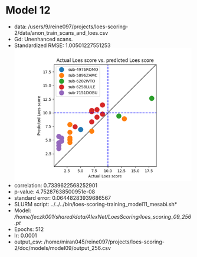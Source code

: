 # Model 12
* data: /users/9/reine097/projects/loes-scoring-2/data/anon_train_scans_and_loes.csv
* Gd: Unenhanced scans.
* Standardized RMSE: 1.00501227551253
![Model 11](./correlation.png "Model 11")
* correlation:    0.7339622568252901
* p-value:        4.75287638500951e-08
* standard error: 0.06448283939686567
* SLURM script: ../../../bin/loes-scoring-training_model11_mesabi.sh*
* Model: */home/feczk001/shared/data/AlexNet/LoesScoring/loes_scoring_09_256.pt*
* Epochs: 512
* lr: 0.0001
* output_csv: /home/miran045/reine097/projects/loes-scoring-2/doc/models/model09/output_256.csv
